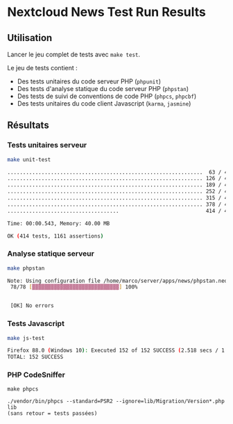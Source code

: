 # Nextcloud News Test Run Results

## Utilisation
Lancer le jeu complet de tests avec `make test`.

Le jeu de tests contient :
* Des tests unitaires du code serveur PHP (`phpunit`)
* Des tests d'analyse statique du code serveur PHP (`phpstan`)
* Des tests de suivi de conventions de code PHP (`phpcs`, `phpcbf`)
* Des tests unitaires du code client Javascript (`karma`, `jasmine`)

## Résultats

### Tests unitaires serveur


```bash
make unit-test

...............................................................  63 / 414 ( 15%)
............................................................... 126 / 414 ( 30%)
............................................................... 189 / 414 ( 45%)
............................................................... 252 / 414 ( 60%)
............................................................... 315 / 414 ( 76%)
............................................................... 378 / 414 ( 91%)
....................................                            414 / 414 (100%)

Time: 00:00.543, Memory: 40.00 MB

OK (414 tests, 1161 assertions)
```

### Analyse statique serveur

```bash
make phpstan

Note: Using configuration file /home/marco/server/apps/news/phpstan.neon.dist.
 78/78 [▓▓▓▓▓▓▓▓▓▓▓▓▓▓▓▓▓▓▓▓▓▓▓▓▓▓▓▓] 100%


 [OK] No errors
```

### Tests Javascript

```bash
make js-test

Firefox 88.0 (Windows 10): Executed 152 of 152 SUCCESS (2.518 secs / 1.879 secs)
TOTAL: 152 SUCCESS
```

### PHP CodeSniffer

```
make phpcs

./vendor/bin/phpcs --standard=PSR2 --ignore=lib/Migration/Version*.php lib
(sans retour = tests passées)
```
